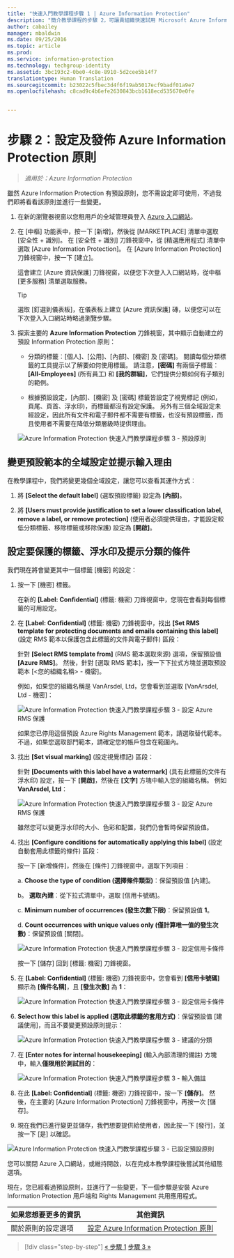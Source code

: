 ```yaml
---
title: "快速入門教學課程步驟 1 | Azure Information Protection"
description: "簡介教學課程的步驟 2，可讓貴組織快速試用 Microsoft Azure Information Protection，需時約 30 分鐘。"
author: cabailey
manager: mbaldwin
ms.date: 09/25/2016
ms.topic: article
ms.prod: 
ms.service: information-protection
ms.technology: techgroup-identity
ms.assetid: 3bc193c2-0be0-4c8e-8910-5d2cee5b14f7
translationtype: Human Translation
ms.sourcegitcommit: b23022c5fbec3d4f6f19ab5017ecf9badf01a9e7
ms.openlocfilehash: c8cad9c4b6efe2630843bcb1618ecd535670e0fe


---
```


# 步驟 2︰設定及發佈 Azure Information Protection 原則

>*適用於：Azure Information Protection*

雖然 Azure Information Protection 有預設原則，您不需設定即可使用，不過我們即將看看該原則並進行一些變更。

1. 在新的瀏覽器視窗以您租用戶的全域管理員登入 [Azure 入口網站](https://portal.azure.com)。

2. 在 [中樞] 功能表中，按一下 [新增]，然後從 [MARKETPLACE] 清單中選取 [安全性 + 識別]。 在 [安全性 + 識別] 刀鋒視窗中，從 [精選應用程式] 清單中選取 [Azure Information Protection]。 在 [Azure Information Protection] 刀鋒視窗中，按一下 [建立]。

    這會建立 [Azure 資訊保護] 刀鋒視窗，以便您下次登入入口網站時，從中樞 [更多服務] 清單選取服務。 

    > [!TIP] 
    > 選取 [釘選到儀表板]，在儀表板上建立 [Azure 資訊保護] 磚，以便您可以在下次登入入口網站時略過瀏覽步驟。

3.  探索主要的 **Azure Information Protection** 刀鋒視窗，其中顯示自動建立的預設 Information Protection 原則：
    
    - 分類的標籤︰[個人]、[公用]、[內部]、[機密] 及 [密碼]。 閱讀每個分類標籤的工具提示以了解要如何使用標籤。 請注意，**[密碼]** 有兩個子標籤︰**[All-Employees]** (所有員工) 和 **[我的群組]**，它們提供分類如何有子類別的範例。

    - 根據預設設定，[內部]、[機密] 及 [密碼] 標籤皆設定了視覺標記 (例如，頁尾、頁首、浮水印)，而標籤都沒有設定保護。 另外有三個全域設定未經設定，因此所有文件和電子郵件都不需要有標籤，也沒有預設標籤，而且使用者不需要在降低分類層級時提供理由。

    ![Azure Information Protection 快速入門教學課程步驟 3 - 預設原則](../media/info-protect-policy.png)

## 變更預設範本的全域設定並提示輸入理由

在教學課程中，我們將變更幾個全域設定，讓您可以查看其運作方式︰

1. 將 **[Select the default label]** (選取預設標籤) 設定為 **[內部]**。

2. 將 **[Users must provide justification to set a lower classification label, remove a label, or remove protection]** (使用者必須提供理由，才能設定較低分類標籤、移除標籤或移除保護) 設定為 **[開啟]**。

## 設定要保護的標籤、浮水印及提示分類的條件

我們現在將會變更其中一個標籤 [機密] 的設定：

1. 按一下 [機密] 標籤。 
    
    在新的 **[Label: Confidential]** (標籤: 機密) 刀鋒視窗中，您現在會看到每個標籤的可用設定。 

2. 在 **[Label: Confidential]** (標籤: 機密) 刀鋒視窗中，找出 **[Set RMS template for protecting documents and emails containing this label]** (設定 RMS 範本以保護包含此標籤的文件與電子郵件) 區段：
    
    針對 **[Select RMS template from]** (RMS 範本選取來源) 選項，保留預設值 **[Azure RMS]**。 然後，針對 [選取 RMS 範本]，按一下下拉式方塊並選取預設範本 [\<您的組織名稱> - 機密]。 
    
    例如，如果您的組織名稱是 VanArsdel, Ltd，您會看到並選取 [VanArsdel, Ltd - 機密]： 
    
    ![Azure Information Protection 快速入門教學課程步驟 3 - 設定 Azure RMS 保護](../media/step2-select-rms-template.png)
    
    如果您已停用這個預設 Azure Rights Management 範本，請選取替代範本。 不過，如果您選取部門範本，請確定您的帳戶包含在範圍內。
    
3. 找出 **[Set visual marking]** (設定視覺標記) 區段：
    
    針對 **[Documents with this label have a watermark]** (具有此標籤的文件有浮水印) 設定，按一下 **[開啟]**，然後在 **[文字]** 方塊中輸入您的組織名稱。 例如 **VanArsdel, Ltd**： 
    
    ![Azure Information Protection 快速入門教學課程步驟 3 - 設定 Azure RMS 保護](../media/step2-configure-watermark.png)
    
    雖然您可以變更浮水印的大小、色彩和配置，我們仍會暫時保留預設值。
    
4. 找出 **[Configure conditions for automatically applying this label]** (設定自動套用此標籤的條件) 區段：
    
    按一下 [新增條件]，然後在 [條件] 刀鋒視窗中，選取下列項目︰
    
    a. **Choose the type of condition (選擇條件類型)**︰保留預設值 [內建]。
    
    b。 **選取內建**︰從下拉式清單中，選取 [信用卡號碼]。
    
    c. **Minimum number of occurrences (發生次數下限)**︰保留預設值 **1**。
    
    d. **Count occurrences with unique values only (僅計算唯一值的發生次數)**：保留預設值 [關閉]。
    
    ![Azure Information Protection 快速入門教學課程步驟 3 - 設定信用卡條件](../media/step2-configure-condition.png)
    
    按一下 [儲存] 回到 [標籤: 機密] 刀鋒視窗。

5. 在 **[Label: Confidential]** (標籤: 機密) 刀鋒視窗中，您會看到 **[信用卡號碼]** 顯示為 **[條件名稱]**，且 **[發生次數]** 為 **1**：
    
    ![Azure Information Protection 快速入門教學課程步驟 3 - 設定信用卡條件](../media/step2-see-condition.png)

6. **Select how this label is applied (選取此標籤的套用方式)**︰保留預設值 [建議使用]，而且不要變更預設原則提示：
    
    ![Azure Information Protection 快速入門教學課程步驟 3 - 建議的分類](../media/step2-keep-recommended.png)

7. 在 **[Enter notes for internal housekeeping]** (輸入內部清理的備註) 方塊中，輸入**僅限用於測試目的**：
    
    ![Azure Information Protection 快速入門教學課程步驟 3 - 輸入備註](../media/step2-type-notes.png)

8. 在此 **[Label: Confidential]** (標籤: 機密) 刀鋒視窗中，按一下 **[儲存]**。 然後，在主要的 [Azure Information Protection] 刀鋒視窗中，再按一次 [儲存]。

9. 現在我們已進行變更並儲存，我們想要提供給使用者，因此按一下 [發行]，並按一下 [是] 以確認。

![Azure Information Protection 快速入門教學課程步驟 3 - 已設定預設原則](../media/info-protect-policy-configured.png)

您可以關閉 Azure 入口網站，或維持開啟，以在完成本教學課程後嘗試其他組態選項。

現在，您已經看過預設原則，並進行了一些變更，下一個步驟是安裝 Azure Information Protection 用戶端和 Rights Management 共用應用程式。

|如果您想要更多的資訊|其他資訊|
|--------------------------------|--------------------------|
|關於原則的設定選項|[設定 Azure Information Protection 原則](../deploy-use/configure-policy.md)|


>[!div class="step-by-step"]
[&#171; 步驟 1](infoprotect-tutorial-step1.md)
[步驟 3 &#187;](infoprotect-tutorial-step3.md)


<!--HONumber=Sep16_HO4-->


